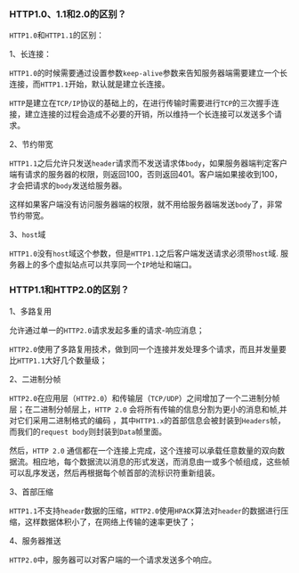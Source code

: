 ### HTTP1.0、1.1和2.0的区别？

`HTTP1.0`和`HTTP1.1`的区别：

1、长连接：

`HTTP1.0`的时候需要通过设置参数`keep-alive`参数来告知服务器端需要建立一个长连接，而`HTTP1.1`开始，默认就是建立长连接。

`HTTP`是建立在`TCP/IP`协议的基础上的，在进行传输时需要进行`TCP`的三次握手连接，建立连接的过程会造成不必要的开销，所以维持一个长连接可以发送多个请求。

2、节约带宽

`HTTP1.1`之后允许只发送`header`请求而不发送请求体`body`，如果服务器端判定客户端有请求的服务器的权限，则返回100，否则返回401。客户端如果接收到100，才会把请求的`body`发送给服务器。

这样如果客户端没有访问服务器端的权限，就不用给服务器端发送`body`了，非常节约带宽。

3、`host`域

`HTTP1.0`没有`host`域这个参数，但是`HTTP1.1`之后客户端发送请求必须带`host`域. 服务器上的多个虚拟站点可以共享同一个`IP`地址和端口。

### HTTP1.1和HTTP2.0的区别？

1、多路复用

允许通过单一的`HTTP2.0`请求发起多重的请求-响应消息；

`HTTP2.0`使用了多路复用技术，做到同一个连接并发处理多个请求，而且并发量要比`HTTP1.1`大好几个数量级；

2、二进制分帧

`HTTP2.0`在应用层（`HTTP2.0`）和传输层（`TCP/UDP`）之间增加了一个二进制分帧层；在二进制分帧层上，`HTTP 2.0` 会将所有传输的信息分割为更小的消息和帧,并对它们采用二进制格式的编码 ，其中`HTTP1.x`的首部信息会被封装到`Headers`帧，而我们的`request body`则封装到`Data`帧里面。

然后，`HTTP 2.0` 通信都在一个连接上完成，这个连接可以承载任意数量的双向数据流。相应地，每个数据流以消息的形式发送，而消息由一或多个帧组成，这些帧可以乱序发送，然后再根据每个帧首部的流标识符重新组装。

3、首部压缩

`HTTP1.1`不支持`header`数据的压缩，`HTTP2.0`使用`HPACK`算法对`header`的数据进行压缩，这样数据体积小了，在网络上传输的速率更快了；

4、服务器推送

`HTTP2.0`中，服务器可以对客户端的一个请求发送多个响应。


